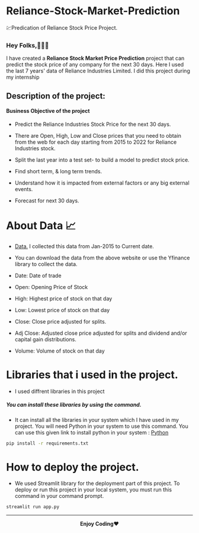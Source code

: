# Reliance-Stock-Market-Prediction
💹Predication of Reliance Stock Price Project.


<h3>Hey Folks,👨🏻‍💻</h3>
<p>I have created a <b>Reliance Stock Market Price Prediction</b> project that can predict the stock price of any company for the next 30 days. Here I used the last 7 years' data of Reliance Industries Limited. I did this project during my internship</p>

<h2>Description of the project:</h2>
<h4>Business Objective of the project</h4>

- Predict the Reliance Industries Stock Price for the next 30 days.

- There are Open, High, Low and Close prices that you need to obtain from the web for each day starting from 2015 to 2022 for Reliance Industries stock.

- Split the last year into a test set- to build a model to predict stock price.

- Find short term, & long term trends.

- Understand how it is impacted from external factors or any big external events.

- Forecast for next 30 days.

# About Data 📈 

- [Data.](https://finance.yahoo.com/quote/RELIANCE.NS/history?period1=1420070400&period2=1672444800&interval=1d&filter=history&frequency=1d&includeAdjustedClose=true) I collected this data from Jan-2015 to Current date.

- You can download the data from the above website or use the Yfinance library to collect the data.

- Date: Date of trade

- Open: Opening Price of Stock

- High: Highest price of stock on that day

- Low: Lowest price of stock on that day

- Close: Close price adjusted for splits.

- Adj Close: Adjusted close price adjusted for splits and dividend and/or capital gain distributions.

- Volume: Volume of stock on that day


# Libraries that i used in the project. 
- I used diffrent libraries in this project

##### You can install these libraries by using the command.
- It can install all the libraries in your system which I have used in my project. You will need Python in your system to use this command. You can use this given link to install python in your system : [Python](https://www.python.org/downloads/)
```bash
pip install -r requirements.txt 
```
# How to deploy the project.
- We used Streamlit library for the deployment part of this project. To deploy or run this project in your local system, you must run this command in your command prompt.
```bash
streamlit run app.py 
```

---
<p align="center">
<b>Enjoy Coding</b>❤
</p>

